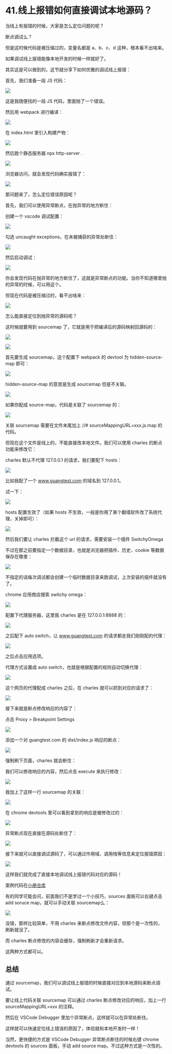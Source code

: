 # 41.线上报错如何直接调试本地源码？

当线上有报错的时候，大家是怎么定位问题的呢？

断点调试么？

但是这时候代码是被压缩过的，变量名都是 a、b、c、d 这种，根本看不出啥来。

如果调试线上报错能像本地开发的时候一样就好了。

其实这是可以做到的，这节就分享下如何优雅的调试线上报错：

首先，我们准备一段 JS 代码：

![](./images/3330c6aa8b19ff2c60c17622e4cf47bf.webp )

这是我随便找的一段 JS 代码，里面抛了一个错误。

然后用 webpack 进行编译：

![](./images/8be75076a0b54b5c6df9d47fe93ac87c.webp )

在 index.html 里引入构建产物：

![](./images/0d91027f95c4c2f2399c1f053c85d04b.webp )

然后跑个静态服务器 npx http-server .

![](./images/2a54b0f02158c2114e875ff00cfd7cfa.webp )

浏览器访问，就会发现代码确实报错了：

![](./images/851861fb431fccd1f652997d17cb4834.webp )

那问题来了，怎么定位错误原因呢？

首先，我们可以使用异常断点，在抛异常的地方断住：

创建一个 vscode 调试配置：

![](./images/5b44e253765ded57e260534c76121beb.webp )

勾选 uncaught exceptions，在未被捕获的异常处断住：

![](./images/ee00c48e8bac26851c5f6f72b5742993.webp )

然后启动调试：

![](./images/76b7e91578b691c86c8cc35ae4b7dcbf.webp )

你会发现代码在抛异常的地方断住了，这就是异常断点的功能。当你不知道哪里抛的异常的时候，可以用这个。

但现在代码是被压缩过的，看不出啥来：

![](./images/241335d0b7c32d454e9504ef75731fa4.webp )

怎么能直接定位到抛异常的源码呢？

这时候就要用到 sourcemap 了，它就是用于把编译后的源码映射回源码的：

![](./images/d66a06f2d87b000bc78195697fd30b71.webp )

![](./images/955e952377cea2e5b3917e0b62e1d1c6.webp )

首先要生成 sourcemap，这个配置下 webpack 的 devtool 为 hidden-source-map 即可：

![](./images/f082d19e97e02099b929a6b5de67e309.webp )

hidden-source-map 的意思是生成 sourcemap 但是不关联。

![](./images/e7b6c369760b31a5259c29f7a93de242.webp )

如果你配成 source-map，代码是关联了 sourcemap 的：

![](./images/f3c8455922f6eed4c6b8744a30a86e38.webp )

关联 sourcemap 需要在文件末尾加上 //# sourceMappingURL=xxx.js.map 的代码。

但现在这个文件是线上的，不能直接改本地文件。我们可以使用 charles 的断点功能来修改它：

charles 默认不代理 127.0.0.1 的请求，我们要配下 hosts：

![](./images/c392eb8a37572c4906b8e47c4a9606e2.webp )

比如我配了一个 www.guangtest.com 的域名到 127.0.0.1。

试一下：

![](./images/56f92a44ffce4fad999394cfb539c80f.webp )

hosts 配置生效了（如果 hosts 不生效，一般是你用了某个翻墙软件改了系统代理，关掉即可）：

![](./images/4d86768b25e3a1ca5c82e532da3d2235.webp )

然后我们要让 charles 拦截这个 url 的请求，需要安装一个插件 SwitchyOmega

不过在那之前要指定一个数据目录，也就是浏览器把插件、历史、cookie 等数据保存在哪里：

![](./images/70a210c1a8ba93e9390046d8df4d5160.webp )

不指定的话每次调试都会创建一个临时数据目录来跑调试，上次安装的插件就没有了。

chrome 应用商店搜索 switchy omega：

![](./images/541bfd9b6a98999e10173330b3e3b53f.webp )

配置下代理服务器，这里我 charles 是在 127.0.0.1:8888 的：

![](./images/14048fc91c24aecd9c911c04412add6f.webp )

之后配下 auto switch，让 www.guangtest.com 的请求都走我们刚刚配的代理：

![](./images/fc02ebc55f1240e843e0e5719ee8b042.webp )

之后点击应用选项。

代理方式设置成 auto switch，也就是根据配置的规则自动切换代理：

![](./images/8886141f31f14ee863cf6ebfec4234be.webp )

这个网页的代理配成 charles 之后，在 charles 就可以抓到对应的请求了：

![](./images/98d31a1623ce11ef867aafc7c00243e6.webp )

接下来就是断点修改响应的内容了：

点击 Proxy > Breakpoint Settings

![](./images/608f7396c2ba3497f029db270bcb1988.webp )

添加一个对 guangtest.com 的 dist/index.js 响应的断点：

![](./images/a2b1ee24f1f022697e7ff80edd767994.webp )

强制刷下页面，charles 就会断住：

我们可以修改响应的内容，然后点击 execute 来执行修改：

![](./images/fd6b5a53c5bc94745f6d0331620b44d4.webp )

我加上了这样一行 sourcemap 的关联：

![](./images/234d83b65545ebdc2d26df58d3ec895f.webp )

在 chrome devtools 里可以看到拿到的响应是被修改过的：


![](./images/fcab22232b8944e82581447a5baf8d70.webp )

异常断点现在直接在源码处断住了：

![](./images/ec9ec793c04596b65c8ad6f628043ec8.webp )

接下来就可以直接调试源码了，可以通过作用域、调用栈等信息来定位报错原因：

![](./images/d654dce63b337fb7ee22baed3e5e2bd7.webp )

这样我们就完成了直接本地调试线上报错代码对应的源码！

案例代码在[小册仓库](https://github.com/QuarkGluonPlasma/fe-debug-exercize)

有的同学可能会问，前面我们不是学过一个小技巧，sources 面板可以右键点击 add soruce map，就可以手动关联 sourcemap么：

![](./images/605df5f246ab02d18d547b7cf9de98c0.webp )

没错，那样比较简单，不用 charles 来断点修改文件内容，但那个是一次性的，刷新就没了。

而 charles 断点修改的内容会缓存，强制刷新才会重新请求。

这两种方式都可以。

## 总结

通过 sourcemap，我们可以调试线上报错的时候直接对应到本地源码来断点调试。

要让线上代码关联 sourcemap 可以通过 charles 断点修改对应的响应，加上一行 sourceMappingURL=xxx 的注释。

然后在 VSCode Debugger 里加个异常断点，这样就可以在异常处断住。

这样就可以快速定位线上错误的原因了，体验就和本地开发时一样！

当然，更快捷的方式是 VSCode Debugger 异常断点断住的时候右键 chrome devtools 的 sources 面板，手动 add source map。不过这种方式是一次性的。




